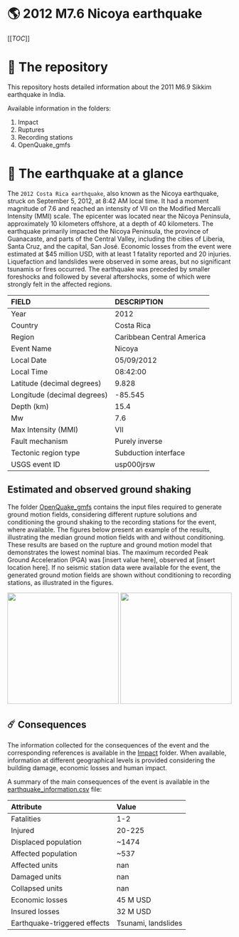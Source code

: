 # 🌎 2012 M7.6 Nicoya earthquake
[[_TOC_]]

# 📂 The repository

This repository hosts detailed information about the 2011 M6.9 Sikkim earthquake in India.

Available information in the folders:

1. Impact
2. Ruptures
3. Recording stations
4. OpenQuake_gmfs


# 🚀 The earthquake at a glance

 The `2012 Costa Rica earthquake`, also known as the Nicoya earthquake, struck on September 5, 2012, at 8:42 AM local time. It had a moment magnitude of 7.6 and reached an intensity of VII on the Modified Mercalli Intensity (MMI) scale. The epicenter was located near the Nicoya Peninsula, approximately 10 kilometers offshore, at a depth of 40 kilometers. The earthquake primarily impacted the Nicoya Peninsula, the province of Guanacaste, and parts of the Central Valley, including the cities of Liberia, Santa Cruz, and the capital, San José. Economic losses from the event were estimated at $45 million USD, with at least 1 fatality reported and 20 injuries. Liquefaction and landslides were observed in some areas, but no significant tsunamis or fires occurred. The earthquake was preceded by smaller foreshocks and followed by several aftershocks, some of which were strongly felt in the affected regions.

| FIELD | DESCRIPTION |
|:-------|:-------------|
| Year | 2012 |
| Country | Costa Rica |
| Region | Caribbean Central America |
| Event Name | Nicoya |
| Local Date | 05/09/2012 |
| Local Time | 08:42:00 |
| Latitude (decimal degrees) | 9.828 |
| Longitude (decimal degrees) | -85.545 |
| Depth (km) | 15.4 |
| Mw | 7.6 |
| Max Intensity (MMI) | VII |
| Fault mechanism | Purely inverse |
| Tectonic region type | Subduction interface |
| USGS event ID | usp000jrsw |

## Estimated and observed ground shaking

The folder [OpenQuake_gmfs](./OpenQuake_gmfs/) contains the input files required to generate ground motion fields, considering different rupture solutions and conditioning the ground shaking to the recording stations for the event, where available. The figures below present an example of the results, illustrating the median ground motion fields with and without conditioning. These results are based on the rupture and ground motion model that demonstrates the lowest nominal bias. The maximum recorded Peak Ground Acceleration (PGA) was [insert value here], observed at [insert location here]. If no seismic station data were available for the event, the generated ground motion fields are shown without conditioning to recording stations, as illustrated in the figures.

<img src="./4.OpenQuake_gmfs/median_gmf_stations_none.png" height="250">
<img src="./4.OpenQuake_gmfs/median_gmf_stations_seismic.png" height="250">

## ☄️ Consequences

The information collected for the consequences of the event and the corresponding references is available in the [Impact](./Impact) folder. When available, information at different geographical levels is provided considering the building damage, economic losses and human impact.

A summary of the main consequences of the event is available in the [earthquake_information.csv](./earthquake_information.csv) file:

| Attribute | Value |
|:-------|:-------------|
| Fatalities | 1-2 |
| Injured | 20-225 |
| Displaced population | ~1474 |
| Affected population | ~537 |
| Affected units | nan |
| Damaged units | nan |
| Collapsed units | nan |
| Economic losses | 45 M USD |
| Insured losses | 32 M USD |
| Earthquake-triggered effects | Tsunami, landslides  |